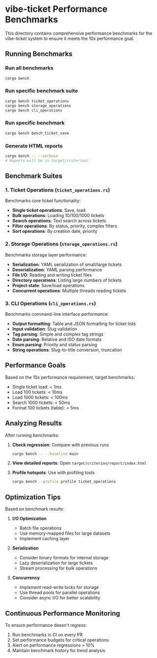 # vibe-ticket Performance Benchmarks

This directory contains comprehensive performance benchmarks for the vibe-ticket system to ensure it meets the 10x performance goal.

## Running Benchmarks

### Run all benchmarks
```bash
cargo bench
```

### Run specific benchmark suite
```bash
cargo bench ticket_operations
cargo bench storage_operations
cargo bench cli_operations
```

### Run specific benchmark
```bash
cargo bench bench_ticket_save
```

### Generate HTML reports
```bash
cargo bench -- --verbose
# Reports will be in target/criterion/
```

## Benchmark Suites

### 1. Ticket Operations (`ticket_operations.rs`)
Benchmarks core ticket functionality:
- **Single ticket operations**: Save, load
- **Bulk operations**: Loading 10/100/1000 tickets
- **Search operations**: Text search across tickets
- **Filter operations**: By status, priority, complex filters
- **Sort operations**: By creation date, priority

### 2. Storage Operations (`storage_operations.rs`)
Benchmarks storage layer performance:
- **Serialization**: YAML serialization of small/large tickets
- **Deserialization**: YAML parsing performance
- **File I/O**: Reading and writing ticket files
- **Directory operations**: Listing large numbers of tickets
- **Project state**: Save/load operations
- **Concurrent operations**: Multiple threads reading tickets

### 3. CLI Operations (`cli_operations.rs`)
Benchmarks command-line interface performance:
- **Output formatting**: Table and JSON formatting for ticket lists
- **Input validation**: Slug validation
- **Tag parsing**: Simple and complex tag strings
- **Date parsing**: Relative and ISO date formats
- **Enum parsing**: Priority and status parsing
- **String operations**: Slug-to-title conversion, truncation

## Performance Goals

Based on the 10x performance requirement, target benchmarks:
- Single ticket load: < 1ms
- Load 100 tickets: < 10ms
- Load 1000 tickets: < 100ms
- Search 1000 tickets: < 50ms
- Format 100 tickets (table): < 5ms

## Analyzing Results

After running benchmarks:

1. **Check regression**: Compare with previous runs
   ```bash
   cargo bench -- --baseline main
   ```

2. **View detailed reports**: Open `target/criterion/report/index.html`

3. **Profile hotspots**: Use with profiling tools
   ```bash
   cargo bench --profile profile ticket_operations
   ```

## Optimization Tips

Based on benchmark results:

1. **I/O Optimization**
   - Batch file operations
   - Use memory-mapped files for large datasets
   - Implement caching layer

2. **Serialization**
   - Consider binary formats for internal storage
   - Lazy deserialization for large tickets
   - Stream processing for bulk operations

3. **Concurrency**
   - Implement read-write locks for storage
   - Use thread pools for parallel operations
   - Consider async I/O for better scalability

## Continuous Performance Monitoring

To ensure performance doesn't regress:

1. Run benchmarks in CI on every PR
2. Set performance budgets for critical operations
3. Alert on performance regressions > 10%
4. Maintain benchmark history for trend analysis